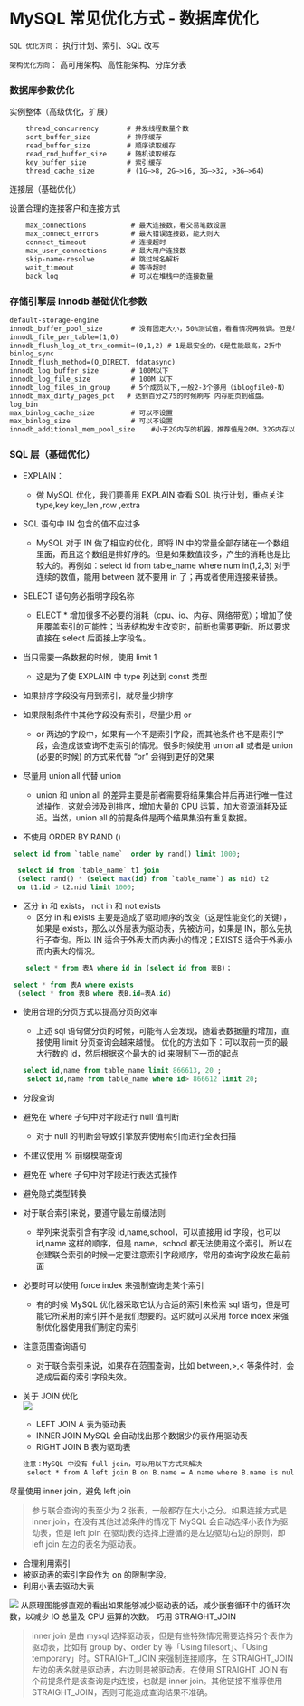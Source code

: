 # MySQL 常见优化方式   -  数据库优化

`SQL 优化方向`： 执行计划、索引、SQL 改写

`架构优化方向`： 高可用架构、高性能架构、分库分表

### 数据库参数优化

实例整体（高级优化，扩展）
```html
    thread_concurrency       # 并发线程数量个数
    sort_buffer_size         # 排序缓存
    read_buffer_size         # 顺序读取缓存
    read_rnd_buffer_size     # 随机读取缓存
    key_buffer_size          # 索引缓存
    thread_cache_size        # (1G—>8, 2G—>16, 3G—>32, >3G—>64)
```
连接层（基础优化）

设置合理的连接客户和连接方式

```html
    max_connections           # 最大连接数，看交易笔数设置    
    max_connect_errors        # 最大错误连接数，能大则大
    connect_timeout           # 连接超时
    max_user_connections      # 最大用户连接数
    skip-name-resolve         # 跳过域名解析
    wait_timeout              # 等待超时
    back_log                  # 可以在堆栈中的连接数量
```

### 存储引擎层 innodb 基础优化参数
```html
default-storage-engine
innodb_buffer_pool_size       # 没有固定大小，50%测试值，看看情况再微调。但是尽量设置不要超过物理内存70%
innodb_file_per_table=(1,0)
innodb_flush_log_at_trx_commit=(0,1,2) # 1是最安全的，0是性能最高，2折中
binlog_sync
Innodb_flush_method=(O_DIRECT, fdatasync)
innodb_log_buffer_size        # 100M以下
innodb_log_file_size          # 100M 以下
innodb_log_files_in_group     # 5个成员以下,一般2-3个够用（iblogfile0-N）
innodb_max_dirty_pages_pct   # 达到百分之75的时候刷写 内存脏页到磁盘。
log_bin
max_binlog_cache_size         # 可以不设置
max_binlog_size               # 可以不设置
innodb_additional_mem_pool_size    #小于2G内存的机器，推荐值是20M。32G内存以上100M
``` 

### SQL 层（基础优化）

- EXPLAIN：
    + 做 MySQL 优化，我们要善用 EXPLAIN 查看 SQL 执行计划，重点关注 type,key key_len ,row ,extra 
- SQL 语句中 IN 包含的值不应过多
    + MySQL 对于 IN 做了相应的优化，即将 IN 中的常量全部存储在一个数组里面，而且这个数组是排好序的。但是如果数值较多，产生的消耗也是比较大的。再例如：select id from table_name where num in(1,2,3) 对于连续的数值，能用 between 就不要用 in 了；再或者使用连接来替换。
    
- SELECT 语句务必指明字段名称
    +  ELECT * 增加很多不必要的消耗（cpu、io、内存、网络带宽）；增加了使用覆盖索引的可能性；当表结构发生改变时，前断也需要更新。所以要求直接在 select 后面接上字段名。

- 当只需要一条数据的时候，使用 limit 1     
    + 这是为了使 EXPLAIN 中 type 列达到 const 类型 

- 如果排序字段没有用到索引，就尽量少排序

-  如果限制条件中其他字段没有索引，尽量少用 or 
    + or 两边的字段中，如果有一个不是索引字段，而其他条件也不是索引字段，会造成该查询不走索引的情况。很多时候使用 union all 或者是 union (必要的时候) 的方式来代替 “or” 会得到更好的效果

- 尽量用 union all 代替 union
    + union 和 union all 的差异主要是前者需要将结果集合并后再进行唯一性过滤操作，这就会涉及到排序，增加大量的 CPU 运算，加大资源消耗及延迟。当然，union all 的前提条件是两个结果集没有重复数据。

- 不使用 ORDER BY RAND ()
```sql 
 select id from `table_name`  order by rand() limit 1000;

  select id from `table_name` t1 join
  (select rand() * (select max(id) from `table_name`) as nid) t2
  on t1.id > t2.nid limit 1000;

```

- 区分 in 和 exists， not in 和 not exists
    + 区分 in 和 exists 主要是造成了驱动顺序的改变（这是性能变化的关键），如果是 exists，那么以外层表为驱动表，先被访问，如果是 IN，那么先执行子查询。所以 IN 适合于外表大而内表小的情况；EXISTS 适合于外表小而内表大的情况。

``` sql
    select * from 表A where id in (select id from 表B)；
    
 select * from 表A where exists
  (select * from 表B where 表B.id=表A.id)
```


- 使用合理的分页方式以提高分页的效率
  + 上述 sql 语句做分页的时候，可能有人会发现，随着表数据量的增加，直接使用 limit 分页查询会越来越慢。
    优化的方法如下：可以取前一页的最大行数的 id，然后根据这个最大的 id 来限制下一页的起点

   ```sql
   select id,name from table_name limit 866613, 20 ;
    select id,name from table_name where id> 866612 limit 20;
   ```
   
- 分段查询  

- 避免在 where 子句中对字段进行 null 值判断 
    + 对于 null 的判断会导致引擎放弃使用索引而进行全表扫描

- 不建议使用 % 前缀模糊查询    
- 避免在 where 子句中对字段进行表达式操作
- 避免隐式类型转换
- 对于联合索引来说，要遵守最左前缀法则
    + 举列来说索引含有字段 id,name,school，可以直接用 id 字段，也可以 id,name 这样的顺序，但是 name，school 都无法使用这个索引。所以在创建联合索引的时候一定要注意索引字段顺序，常用的查询字段放在最前面


-  必要时可以使用 force index 来强制查询走某个索引
    + 有的时候 MySQL 优化器采取它认为合适的索引来检索 sql 语句，但是可能它所采用的索引并不是我们想要的。这时就可以采用 force index 来强制优化器使用我们制定的索引

- 注意范围查询语句
    + 对于联合索引来说，如果存在范围查询，比如 between,>,< 等条件时，会造成后面的索引字段失效。
    
- 关于 JOIN 优化    
![](https://cdn.learnku.com/uploads/images/202003/25/32535/gLnZiSCQnT.png)
    + LEFT JOIN A 表为驱动表     
    + INNER JOIN MySQL 会自动找出那个数据少的表作用驱动表      
    + RIGHT JOIN B 表为驱动表      
    ```html
    注意：MySQL 中没有 full join，可以用以下方式来解决
     select * from A left join B on B.name = A.name where B.name is null union all select * from B;
    ```
尽量使用 inner join，避免 left join
> 参与联合查询的表至少为 2 张表，一般都存在大小之分。如果连接方式是 inner join，在没有其他过滤条件的情况下 MySQL 会自动选择小表作为驱动表，但是 left join 在驱动表的选择上遵循的是左边驱动右边的原则，即 left join 左边的表名为驱动表。

+ 合理利用索引
+ 被驱动表的索引字段作为 on 的限制字段。
+ 利用小表去驱动大表

![](https://cdn.learnku.com/uploads/images/202003/25/32535/psl0Lwdqqp.png)
从原理图能够直观的看出如果能够减少驱动表的话，减少嵌套循环中的循环次数，以减少 IO 总量及 CPU 运算的次数。
巧用 STRAIGHT_JOIN
> inner join 是由 mysql 选择驱动表，但是有些特殊情况需要选择另个表作为驱动表，比如有 group by、order by 等「Using filesort」、「Using temporary」时。STRAIGHT_JOIN 来强制连接顺序，在 STRAIGHT_JOIN 左边的表名就是驱动表，右边则是被驱动表。在使用 STRAIGHT_JOIN 有个前提条件是该查询是内连接，也就是 inner join。其他链接不推荐使用 STRAIGHT_JOIN，否则可能造成查询结果不准确。

